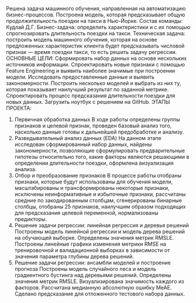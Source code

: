 Решена задача машинного обучения, направленная на автоматизацию бизнес-процессов. Построена модель, которая предсказывает общую продолжительность поездки на такси в Нью-Йорке. 
Состав команды: Кудлай Д.Г.
Бизнес-задача: определить характеристики и с их помощью спрогнозировать длительность поездки на такси.
Техническая задача: построить модель машинного обучения, которая на основе предложенных характеристик клиента будет предсказывать числовой признак — время поездки такси, то есть решить задачу регрессии.
ОСНОВНЫЕ ЦЕЛИ: Сформировать набор данных на основе нескольких источников информации. Спроектировать новые признаки с помощью Feature Engineering и выявить наиболее значимые при построении модели. Исследовать предоставленные данные и выявить закономерности. Построить несколько моделей и выбрать из них ту, которая показывает наилучший результат по заданной метрике. Спроектировать процесс предсказания длительности поездки для новых данных. Загрузить ноутбук с решением на GitHub.
ЭТАПЫ ПРОЕКТА:
1.	Первичная обработка данных
В ходе работы определены группы признаков и целевой признак, проведен базовый анализ того, насколько данные готовы к дальнейшей предобработке и анализу.
2.	Разведывательный анализ данных (EDA)
На данном этапе исследован сформированный набор данных, найдены закономерности, позволяющие сформулировать предварительные гипотезы относительно того, какие факторы являются решающими в определении длительности поездки, оформлена визуализация анализа.
3.	Отбор и преобразование признаков
В процессе работы отобраны признаки, которые будут использованы для обучения модели, масштабированы и трансформированы некоторые признаки, исключены неинформативные и избыточные признаки, рассчитаны средние по закодированным столбцам, сгенерированы бинарные столбцы, отобраны 25 признаков, наилучшим образом подходящих для предсказания целевой переменной, нормализованы предикторы.
4.	Решение задачи регрессии: линейная регрессия и деревья решений
Построены модель линейной регрессии и модель дерева решений на обучающей выборке. Определены значения метрик RMSLE. Построены линейные графики изменения метрики RMSE на тренировочной и валидационной выборках в зависимости от значения параметра глубины дерева решений.
5.	Решение задачи регрессии: ансамбли моделей и построение прогноза
Построены модель случайного леса и модель градиентного бустинга над деревьями решений. Определены значения метрик RMSLE. Визуализирована значимость каждого из факторов. Рассчитана медианную абсолютную ошибку MeAE. Сделано предсказание для отложенного тестового набора данных.

